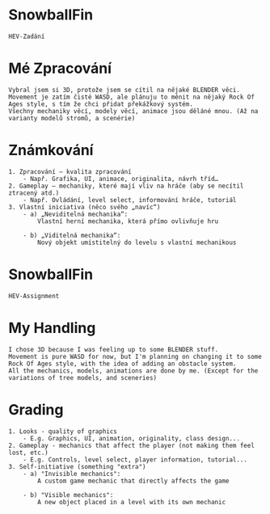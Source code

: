 # SnowballFin
    HEV-Zadání

# Mé Zpracování 
    Vybral jsem si 3D, protože jsem se cítil na nějaké BLENDER věci.
    Movement je zatím čisté WASD, ale plánuju to měnit na nějaký Rock Of Ages style, s tím že chci přidat překážkový systém.
    Všechny mechaniky věcí, modely věcí, animace jsou děláné mnou. (Až na varianty modelů stromů, a scenérie)

# Známkování

    1. Zpracování – kvalita zpracování
        - Např. Grafika, UI, animace, originalita, návrh tříd…
    2. Gameplay – mechaniky, které mají vliv na hráče (aby se necítil ztracený atd.)
        - Např. Ovládání, level select, informování hráče, tutoriál
    3. Vlastní iniciativa (něco svého „navíc“)
        - a) „Neviditelná mechanika“:
            Vlastní herní mechanika, která přímo ovlivňuje hru

        - b) „Viditelná mechanika“:
            Nový objekt umístitelný do levelu s vlastní mechanikous

# SnowballFin
    HEV-Assignment

# My Handling 
    I chose 3D because I was feeling up to some BLENDER stuff.
    Movement is pure WASD for now, but I'm planning on changing it to some Rock Of Ages style, with the idea of adding an obstacle system.
    All the mechanics, models, animations are done by me. (Except for the variations of tree models, and sceneries)

# Grading

    1. Looks - quality of graphics
        - E.g. Graphics, UI, animation, originality, class design...
    2. Gameplay - mechanics that affect the player (not making them feel lost, etc.)
        - E.g. Controls, level select, player information, tutorial...
    3. Self-initiative (something "extra")
        - a) "Invisible mechanics":
            A custom game mechanic that directly affects the game

        - b) "Visible mechanics":
            A new object placed in a level with its own mechanic